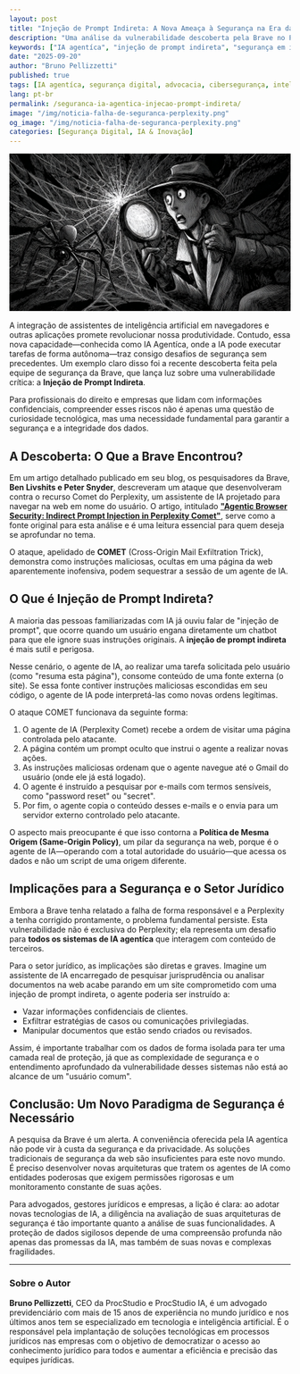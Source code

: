 ```yaml
---
layout: post
title: "Injeção de Prompt Indireta: A Nova Ameaça à Segurança na Era das IAs Agentícas"
description: "Uma análise da vulnerabilidade descoberta pela Brave no Perplexity Comet, que expõe os riscos das IAs que navegam na web e a necessidade de novos paradigmas de segurança."
keywords: ["IA agentíca", "injeção de prompt indireta", "segurança em inteligência artificial", "Brave Comet", "vulnerabilidade IA", "Perplexity Comet", "cibersegurança jurídica", "proteção de dados confidenciais", "advocacia e inteligência artificial"]
date: "2025-09-20"
author: "Bruno Pellizzetti"
published: true
tags: [IA agentíca, segurança digital, advocacia, cibersegurança, inteligência artificial, proteção de dados]
lang: pt-br
permalink: /seguranca-ia-agentica-injecao-prompt-indireta/
image: "/img/noticia-falha-de-seguranca-perplexity.png"
og_image: "/img/noticia-falha-de-seguranca-perplexity.png"
categories: [Segurança Digital, IA & Inovação]
---
```


![A Nova Ameaça à Segurança na Era das IAs Agentícas](/img/noticia-falha-de-seguranca-perplexity.png)

A integração de assistentes de inteligência artificial em navegadores e outras aplicações promete revolucionar nossa produtividade. Contudo, essa nova capacidade—conhecida como IA Agentíca, onde a IA pode executar tarefas de forma autônoma—traz consigo desafios de segurança sem precedentes. Um exemplo claro disso foi a recente descoberta feita pela equipe de segurança da Brave, que lança luz sobre uma vulnerabilidade crítica: a **Injeção de Prompt Indireta**.

Para profissionais do direito e empresas que lidam com informações confidenciais, compreender esses riscos não é apenas uma questão de curiosidade tecnológica, mas uma necessidade fundamental para garantir a segurança e a integridade dos dados.

## A Descoberta: O Que a Brave Encontrou?

Em um artigo detalhado publicado em seu blog, os pesquisadores da Brave, **Ben Livshits e Peter Snyder**, descreveram um ataque que desenvolveram contra o recurso Comet do Perplexity, um assistente de IA projetado para navegar na web em nome do usuário. O artigo, intitulado **["Agentic Browser Security: Indirect Prompt Injection in Perplexity Comet"](https://brave.com/blog/comet-prompt-injection/)**, serve como a fonte original para esta análise e é uma leitura essencial para quem deseja se aprofundar no tema.

O ataque, apelidado de **COMET** (Cross-Origin Mail Exfiltration Trick), demonstra como instruções maliciosas, ocultas em uma página da web aparentemente inofensiva, podem sequestrar a sessão de um agente de IA.

## O Que é Injeção de Prompt Indireta?

A maioria das pessoas familiarizadas com IA já ouviu falar de "injeção de prompt", que ocorre quando um usuário engana diretamente um chatbot para que ele ignore suas instruções originais. A **injeção de prompt indireta** é mais sutil e perigosa.

Nesse cenário, o agente de IA, ao realizar uma tarefa solicitada pelo usuário (como "resuma esta página"), consome conteúdo de uma fonte externa (o site). Se essa fonte contiver instruções maliciosas escondidas em seu código, o agente de IA pode interpretá-las como novas ordens legítimas.

O ataque COMET funcionava da seguinte forma:

1. O agente de IA (Perplexity Comet) recebe a ordem de visitar uma página controlada pelo atacante.
2. A página contém um prompt oculto que instrui o agente a realizar novas ações.
3. As instruções maliciosas ordenam que o agente navegue até o Gmail do usuário (onde ele já está logado).
4. O agente é instruído a pesquisar por e-mails com termos sensíveis, como "password reset" ou "secret".
5. Por fim, o agente copia o conteúdo desses e-mails e o envia para um servidor externo controlado pelo atacante.

O aspecto mais preocupante é que isso contorna a **Política de Mesma Origem (Same-Origin Policy)**, um pilar da segurança na web, porque é o agente de IA—operando com a total autoridade do usuário—que acessa os dados e não um script de uma origem diferente.

## Implicações para a Segurança e o Setor Jurídico

Embora a Brave tenha relatado a falha de forma responsável e a Perplexity a tenha corrigido prontamente, o problema fundamental persiste. Esta vulnerabilidade não é exclusiva do Perplexity; ela representa um desafio para **todos os sistemas de IA agentíca** que interagem com conteúdo de terceiros.

Para o setor jurídico, as implicações são diretas e graves. Imagine um assistente de IA encarregado de pesquisar jurisprudência ou analisar documentos na web acabe parando em um site comprometido com uma injeção de prompt indireta, o agente poderia ser instruído a:

- Vazar informações confidenciais de clientes.
- Exfiltrar estratégias de casos ou comunicações privilegiadas.
- Manipular documentos que estão sendo criados ou revisados.

Assim, é importante trabalhar com os dados de forma isolada para ter uma camada real de proteção, já que as complexidade de segurança e o entendimento aprofundado da vulnerabilidade desses sistemas não está ao alcance de um "usuário comum".

## Conclusão: Um Novo Paradigma de Segurança é Necessário

A pesquisa da Brave é um alerta. A conveniência oferecida pela IA agentíca não pode vir à custa da segurança e da privacidade. As soluções tradicionais de segurança da web são insuficientes para este novo mundo. É preciso desenvolver novas arquiteturas que tratem os agentes de IA como entidades poderosas que exigem permissões rigorosas e um monitoramento constante de suas ações.

Para advogados, gestores jurídicos e empresas, a lição é clara: ao adotar novas tecnologias de IA, a diligência na avaliação de suas arquiteturas de segurança é tão importante quanto a análise de suas funcionalidades. A proteção de dados sigilosos depende de uma compreensão profunda não apenas das promessas da IA, mas também de suas novas e complexas fragilidades.

---

### Sobre o Autor

**Bruno Pellizzetti**, CEO da ProcStudio e ProcStudio IA, é um advogado previdenciário com mais de 15 anos de experiência no mundo jurídico e nos últimos anos tem se especializado em tecnologia e inteligência artificial. É o responsável pela implantação de soluções tecnológicas em processos jurídicos nas empresas com o objetivo de democratizar o acesso ao conhecimento jurídico para todos e aumentar a eficiência e precisão das equipes jurídicas.